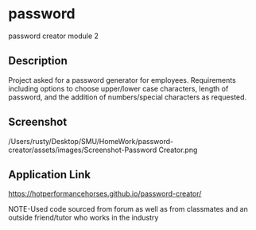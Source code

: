 # password
password creator module 2

## Description
Project asked for a password generator for employees. Requirements including options to choose upper/lower case characters, length of password, and the addition of numbers/special characters as requested.

## Screenshot
/Users/rusty/Desktop/SMU/HomeWork/password-creator/assets/images/Screenshot-Password Creator.png

## Application Link
https://hotperformancehorses.github.io/password-creator/

NOTE-Used code sourced from forum as well as from classmates and an outside friend/tutor who works in the industry
